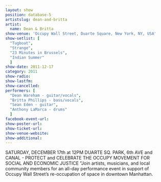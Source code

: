 ```yaml
---
layout: show
position: database-5
artistslug: dean-and-britta
artist:
  name: Dean & Britta
show-venue: 'Occupy Wall Street, Duarte Square, New York, NY, USA'
show-setlist: [
  "Tugboat",
  "Strange",
  "23 Minutes in Brussels",
  "Indian Summer"
  ]
show-date: 2011-12-17
category: 2011
show-radio: 
show-lastfm: 
show-cancelled: 
performers: [
  "Dean Wareham - guitar/vocals",
  "Britta Phillips - bass/vocals",
  "Sean Eden - guitar",
  "Anthony LaMarca - drums"
  ]
facebook-event-url: 
show-poster-url: 
show-ticket-url: 
show-venue-website: 
show-additional: 
---
```


SATURDAY, DECEMBER 17th at 12PM DUARTE SQ. PARK, 6th AVE and CANAL - PROTECT and CELEBRATE THE OCCUPY MOVEMENT FOR SOCIAL AND ECONOMIC JUSTICE "Join artists, musicians, and local community members for an all-day performance event in support of Occupy Wall Street’s re-occupation of space in downtown Manhattan.
